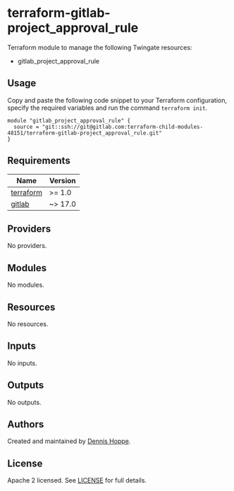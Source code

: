 # terraform-gitlab-project_approval_rule

Terraform module to manage the following Twingate resources:

* gitlab_project_approval_rule

## Usage

Copy and paste the following code snippet to your Terraform configuration,
specify the required variables and run the command `terraform init`.

```hcl
module "gitlab_project_approval_rule" {
  source = "git::ssh://git@gitlab.com:terraform-child-modules-48151/terraform-gitlab-project_approval_rule.git"
}
```

<!-- BEGIN_TF_DOCS -->
## Requirements

| Name | Version |
|------|---------|
| <a name="requirement_terraform"></a> [terraform](#requirement\_terraform) | >= 1.0 |
| <a name="requirement_gitlab"></a> [gitlab](#requirement\_gitlab) | ~> 17.0 |

## Providers

No providers.

## Modules

No modules.

## Resources

No resources.

## Inputs

No inputs.

## Outputs

No outputs.
<!-- END_TF_DOCS -->

## Authors

Created and maintained by [Dennis Hoppe](https://gitlab.com/dhoppeIT).

## License

Apache 2 licensed. See [LICENSE](LICENSE) for full details.
